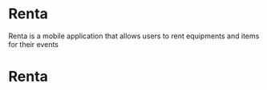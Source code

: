 # Renta
Renta is a mobile application that allows users to rent equipments and items for their events
# Renta

